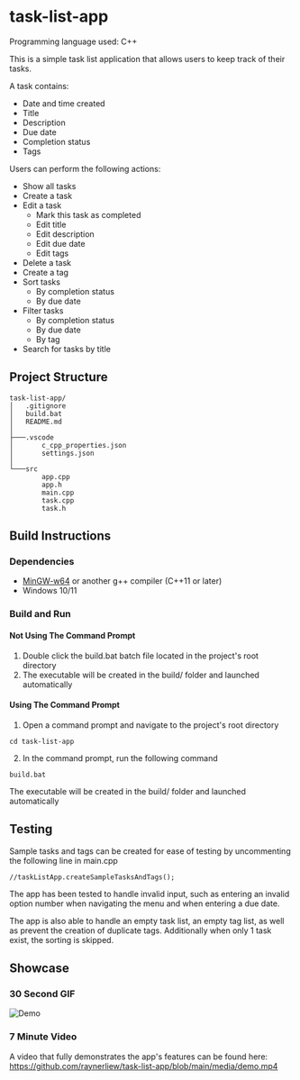 # task-list-app

Programming language used: C++

This is a simple task list application that allows users to keep track of their tasks.

A task contains:
- Date and time created
- Title
- Description
- Due date
- Completion status
- Tags

Users can perform the following actions:
- Show all tasks
- Create a task
- Edit a task
    - Mark this task as completed
    - Edit title
    - Edit description
    - Edit due date
    - Edit tags
- Delete a task
- Create a tag
- Sort tasks
    - By completion status
    - By due date
- Filter tasks
    - By completion status
    - By due date
    - By tag
- Search for tasks by title


## Project Structure
```
task-list-app/
│   .gitignore
│   build.bat
│   README.md
│
├───.vscode
│       c_cpp_properties.json
│       settings.json
│
└───src
        app.cpp
        app.h
        main.cpp
        task.cpp
        task.h
```


## Build Instructions

### Dependencies

- [MinGW-w64](https://www.mingw-w64.org/) or another g++ compiler (C++11 or later)
- Windows 10/11

### Build and Run

#### Not Using The Command Prompt
1. Double click the build.bat batch file located in the project's root directory
2. The executable will be created in the build/ folder and launched automatically

#### Using The Command Prompt

1. Open a command prompt and navigate to the project's root directory<br>
```
cd task-list-app
```

2. In the command prompt, run the following command<br>
```
build.bat
```

The executable will be created in the build/ folder and launched automatically


## Testing
Sample tasks and tags can be created for ease of testing by uncommenting the following line in main.cpp<br>
```
//taskListApp.createSampleTasksAndTags();
```

The app has been tested to handle invalid input, such as entering an invalid option number when navigating the menu and when entering a due date.

The app is also able to handle an empty task list, an empty tag list, as well as prevent the creation of duplicate tags. Additionally when only 1 task exist, the sorting is skipped.


## Showcase

### 30 Second GIF
![Demo](media/demo.gif)

### 7 Minute Video
A video that fully demonstrates the app's features can be found here:<br>
https://github.com/raynerliew/task-list-app/blob/main/media/demo.mp4
